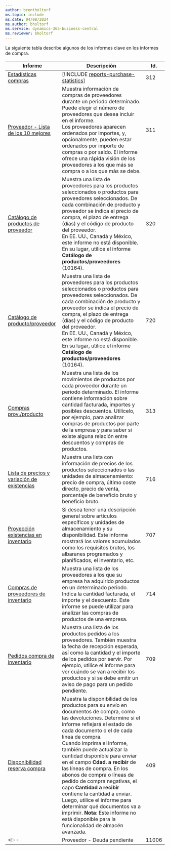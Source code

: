 ```yaml
---
author: brentholtorf
ms.topic: include
ms.date: 04/08/2024
ms.author: bholtorf
ms.service: dynamics-365-business-central
ms.reviewer: bholtorf
---
```


La siguiente tabla describe algunos de los informes clave en los informes de compra.



| Informe | Descripción | Id. | 
|---------|---------|---------|
|[Estadísticas compras](https://businesscentral.dynamics.com?report=312)|[!INCLUDE [reports-purchase-statistics](reports-purchase-statistics.md)]|312|
|[Proveedor - Lista de los 10 mejores](https://businesscentral.dynamics.com?report=311)|Muestra información de compras de proveedores durante un periodo determinado. Puede elegir el número de proveedores que desea incluir en el informe.<br>Los proveedores aparecen ordenados por importes, y, opcionalmente, pueden estar ordenados por importe de compras o por saldo. El informe ofrece una rápida visión de los proveedores a los que más se compra o a los que más se debe.|311|
|[Catálogo de productos de proveedor](https://businesscentral.dynamics.com?report=320)|Muestra una lista de proveedores para los productos seleccionados o productos para proveedores seleccionados. De cada combinación de producto y proveedor se indica el precio de compra, el plazo de entrega (días) y el código de producto del proveedor.<br>En EE. UU., Canadá y México, este informe no está disponible. En su lugar, utilice el informe **Catálogo de productos/proveedores** (10164).|320|
|[Catálogo de producto/proveedor](https://businesscentral.dynamics.com?report=720)|Muestra una lista de proveedores para los productos seleccionados o productos para proveedores seleccionados. De cada combinación de producto y proveedor se indica el precio de compra, el plazo de entrega (días) y el código de producto del proveedor.<br>En EE. UU., Canadá y México, este informe no está disponible. En su lugar, utilice el informe **Catálogo de productos/proveedores** (10164).|720|
|[Compras prov./producto](https://businesscentral.dynamics.com?report=313)|Muestra una lista de los movimientos de productos por cada proveedor durante un periodo determinado. El informe contiene información sobre cantidad facturada, importes y posibles descuentos. Utilícelo, por ejemplo, para analizar compras de productos por parte de la empresa y para saber si existe alguna relación entre descuentos y compras de productos.|313|
|[Lista de precios y variación de existencias](https://businesscentral.dynamics.com?report=716)|Muestra una lista con información de precios de los productos seleccionados o las unidades de almacenamiento: precio de compra, último coste directo, precio de venta, porcentaje de beneficio bruto y beneficio bruto.|716|
|[Proyección existencias en inventario](https://businesscentral.dynamics.com?report=707)|Si desea tener una descripción general sobre artículos específicos y unidades de almacenamiento y su disponibilidad. Este informe mostrará los valores acumulados como los requisitos brutos, los albaranes programados y planificados, el inventario, etc. |707|
|[Compras de proveedores de inventario](https://businesscentral.dynamics.com?report=714)|Muestra una lista de los proveedores a los que su empresa ha adquirido productos en un determinado periodo. Indica la cantidad facturada, el importe y el descuento. Este informe se puede utilizar para analizar las compras de productos de una empresa.|714|
|[Pedidos compra de inventario](https://businesscentral.dynamics.com?report=709)|Muestra una lista de los productos pedidos a los proveedores. También muestra la fecha de recepción esperada, así como la cantidad y el importe de los pedidos por servir. Por ejemplo, utilice el informe para ver cuándo se van a recibir los productos y si se debe emitir un aviso de pago para un pedido pendiente.|709|
|[Disponibilidad reserva compra](https://businesscentral.dynamics.com?report=409)|Muestra la disponibilidad de los productos para su envío en documentos de compra, como las devoluciones. Determine si el informe reflejará el estado de cada documento o el de cada línea de compra. <br>Cuando imprima el informe, también puede actualizar la cantidad disponible para enviar en el campo **Cdad. a recibir** de las líneas de compra. En los abonos de compra o líneas de pedido de compra negativas, el capo **Cantidad a recibir** contiene la cantidad a enviar. Luego, utilice el informe para determinar qué documentos va a imprimir. **Nota**: Este informe no está disponible para la funcionalidad de almacén avanzada.|409|
<!--|[](https://businesscentral.dynamics.com?report=)Proveedor - Deuda pendiente|11006| Específico de DACH: un informe que podría utilizar un jefe de equipo de su departamento de compras al igual que el de contabilidad. Aquí tendrá una descripción general de las facturas de proveedores pendientes de pago, incluidas las fechas de vencimiento, las divisas y los importes. La base son los movimientos de proveedores.| -->


